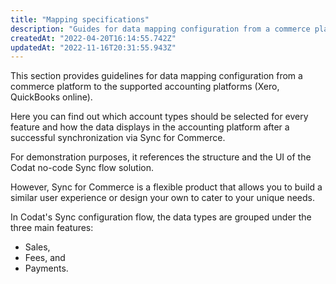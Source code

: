 ```yaml
---
title: "Mapping specifications"
description: "Guides for data mapping configuration from a commerce platform to the supported accounting platforms (Xero, QuickBooks online)."
createdAt: "2022-04-20T16:14:55.742Z"
updatedAt: "2022-11-16T20:31:55.943Z"
---
```


This section provides guidelines for data mapping configuration from a commerce platform to the supported accounting platforms (Xero, QuickBooks online).

Here you can find out which account types should be selected for every feature and how the data displays in the accounting platform after a successful synchronization via Sync for Commerce.

For demonstration purposes, it references the structure and the UI of the Codat no-code Sync flow solution.

However, Sync for Commerce is a flexible product that allows you to build a similar user experience or design your own to cater to your unique needs.

In Codat's Sync configuration flow, the data types are grouped under the three main features:

- Sales,
- Fees, and
- Payments.
